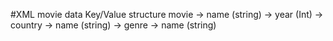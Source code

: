 #XML movie data
Key/Value structure
    movie -> name (string)
          -> year (Int)
          -> country -> name (string)
          -> genre -> name (string)